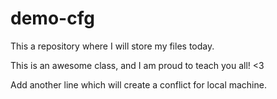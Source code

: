 # demo-cfg
This a repository where I will store my files today.

This is an awesome class, and I am proud to teach you all! <3

Add another line which will create a conflict for local machine.
